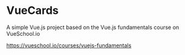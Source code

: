 # VueCards

A simple Vue.js project based on the Vue.js fundamentals course on VueSchool.io

https://vueschool.io/courses/vuejs-fundamentals 
